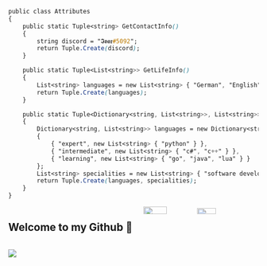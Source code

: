 ```css
public class Attributes
{
    public static Tuple<string> GetContactInfo()
    {
        string discord = "𝕴𝖛𝖆𝖗#5092";
        return Tuple.Create(discord);
    }

    public static Tuple<List<string>> GetLifeInfo()
    {
        List<string> languages = new List<string> { "German", "English" };
        return Tuple.Create(languages);
    }

    public static Tuple<Dictionary<string, List<string>>, List<string>> GetCodingInfo()
    {
        Dictionary<string, List<string>> languages = new Dictionary<string, List<string>>
        {
            { "expert", new List<string> { "python" } },
            { "intermediate", new List<string> { "c#", "c++" } },
            { "learning", new List<string> { "go", "java", "lua" } }
        };
        List<string> specialities = new List<string> { "software development" };
        return Tuple.Create(languages, specialities);
    }
}
```





<div style="display: flex; flex-wrap: wrap; justify-content: space-between;">
  <h2>Welcome to my Github 👋</h2>
  <div style="width: 46%;">
    <img width="45%" src="https://github-readme-stats.vercel.app/api?username=SecHex&show_icons=true&theme=dark" />
    <img width="40%" src="https://github-readme-stats.vercel.app/api/top-langs/?username=SecHex&theme=dark&layout=compact" />
  </div>
</div>

![](https://komarev.com/ghpvc/?username=SecHex&color=grey)










